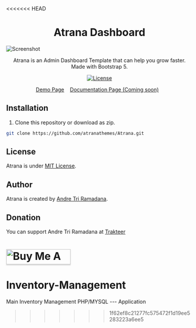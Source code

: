 <<<<<<< HEAD
<h1 align="center">Atrana Dashboard</h1>

![Screenshot](https://raw.githubusercontent.com/atranathemes/Atrana-Dashoard/main/example.jpg)

<p align="center">Atrana is an Admin Dashboard Template that can help you grow faster. Made with Bootstrap 5.</p>
<div align="center">

[![License](https://img.shields.io/github/license/zuramai/mazer.svg)](LICENSE)

</div>

<p align="center">
	<a href="https://atranathemes.github.io/Atrana/">Demo Page</a>&nbsp;&nbsp;&nbsp;
	<a href="">Documentation Page (Coming soon)</a>&nbsp;&nbsp;&nbsp;
</p>

## Installation

1. Clone this repository or download as zip.

```sh
git clone https://github.com/atranathemes/Atrana.git
```

## License

Atrana is under [MIT License](./LICENSE).

## Author

Atrana is created by <a href="https://www.facebook.com/andreew.co.id/">Andre Tri Ramadana</a>.

## Donation

You can support Andre Tri Ramadana at [Trakteer](https://trakteer.id/atranathemes)

<a href="https://www.buymeacoffee.com/atranathemes" target="_blank"><img src="https://www.buymeacoffee.com/assets/img/custom_images/orange_img.png" alt="Buy Me A Coffee" style="height: 41px !important;width: 174px !important;box-shadow: 0px 3px 2px 0px rgba(190, 190, 190, 0.5) !important;-webkit-box-shadow: 0px 3px 2px 0px rgba(190, 190, 190, 0.5) !important;" ></a>
=======
# Inventory-Management
Main Inventory Management PHP/MYSQL  ---  Application
>>>>>>> 1f62ef8c21277fc575472f1d19ee5283223a6ee5
